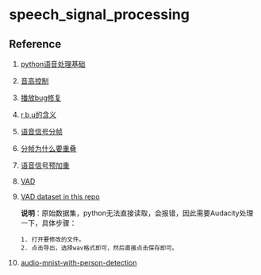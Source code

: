 # speech_signal_processing

## Reference

1. [python语音处理基础](https://www.cnblogs.com/LXP-Never/p/10078200.html)

2. [音高控制](http://www.voidcn.com/article/p-mitujaml-bth.html)

3. [播放bug修复](http://www.imooc.com/article/252974)

4. [r,b,u的含义](https://www.cnblogs.com/yanglang/p/7416889.html)

5. [语音信号分帧](https://blog.csdn.net/qcyfred/article/details/53006860)

6. [分帧为什么要重叠](https://blog.csdn.net/jinzhichaoshuiping/article/details/81159333)

7. [语音信号预加重](https://blog.csdn.net/lv_xinmy/article/details/8587426)

8. [VAD](https://blog.csdn.net/zachmm/article/details/41825023)

9. [VAD dataset in this repo](https://github.com/jtkim-kaist/VAD)
    
    **说明**：原始数据集，python无法直接读取，会报错，因此需要Audacity处理一下，具体步骤：
        
       1. 打开要修改的文件。
       2. 点击导出，选择wav格式即可，然后直接点击保存即可。
       
10. [audio-mnist-with-person-detection](https://github.com/yogeshjadhav7/audio-mnist-with-person-detection)
   
  
